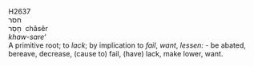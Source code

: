 <body>
  <p>H2637<br>  חסר  <br> חָסֵר  ‎  châsêr  <br><i>khaw-sare‘ </i><br>A primitive root; to <i>lack</i>; by implication to <i>fail</i>, <i>want</i>, <i>lessen: - </i>be abated, bereave, decrease, (cause to) fail, (have) lack, make lower, want.<br></p>
 </body>